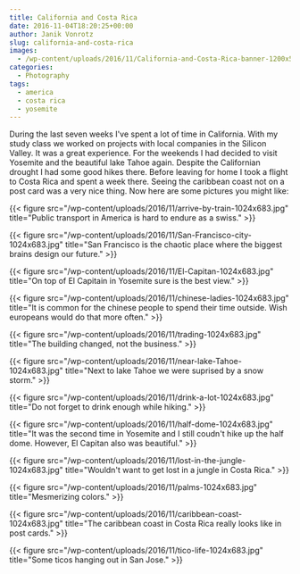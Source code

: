 ```yaml
---
title: California and Costa Rica
date: 2016-11-04T18:20:25+00:00
author: Janik Vonrotz
slug: california-and-costa-rica
images:
  - /wp-content/uploads/2016/11/California-and-Costa-Rica-banner-1200x559.jpg
categories:
  - Photography
tags:
  - america
  - costa rica
  - yosemite
---
```

During the last seven weeks I've spent a lot of time in California. With my study class we worked on projects with local companies in the Silicon Valley. It was a great experience. For the weekends I had decided to visit Yosemite and the beautiful lake Tahoe again. Despite the Californian drought I had some good hikes there. Before leaving for home I took a flight to Costa Rica and spent a week there. Seeing the caribbean  coast not on a post card was a very nice thing. Now here are some pictures you might like:

{{< figure src="/wp-content/uploads/2016/11/arrive-by-train-1024x683.jpg" title="Public transport in America is hard to endure as a swiss." >}}

<!--more-->

{{< figure src="/wp-content/uploads/2016/11/San-Francisco-city-1024x683.jpg" title="San Francisco is the chaotic place where the biggest brains design our future." >}}

{{< figure src="/wp-content/uploads/2016/11/El-Capitan-1024x683.jpg" title="On top of El Capitain in Yosemite sure is the best view." >}}

{{< figure src="/wp-content/uploads/2016/11/chinese-ladies-1024x683.jpg" title="It is common for the chinese people to spend their time outside. Wish europeans would do that more often." >}}

{{< figure src="/wp-content/uploads/2016/11/trading-1024x683.jpg" title="The building changed, not the business." >}}

{{< figure src="/wp-content/uploads/2016/11/near-lake-Tahoe-1024x683.jpg" title="Next to lake Tahoe we were suprised by a snow storm." >}}

{{< figure src="/wp-content/uploads/2016/11/drink-a-lot-1024x683.jpg" title="Do not forget to drink enough while hiking." >}}

{{< figure src="/wp-content/uploads/2016/11/half-dome-1024x683.jpg" title="It was the second time in Yosemite and I still coudn't hike up the half dome. However, El Capitan also was beautiful." >}}

{{< figure src="/wp-content/uploads/2016/11/lost-in-the-jungle-1024x683.jpg" title="Wouldn't want to get lost in a jungle in Costa Rica." >}}

{{< figure src="/wp-content/uploads/2016/11/palms-1024x683.jpg" title="Mesmerizing colors." >}}

{{< figure src="/wp-content/uploads/2016/11/caribbean-coast-1024x683.jpg" title="The caribbean coast in Costa Rica really looks like in post cards." >}}

{{< figure src="/wp-content/uploads/2016/11/tico-life-1024x683.jpg" title="Some ticos hanging out in San Jose." >}}
